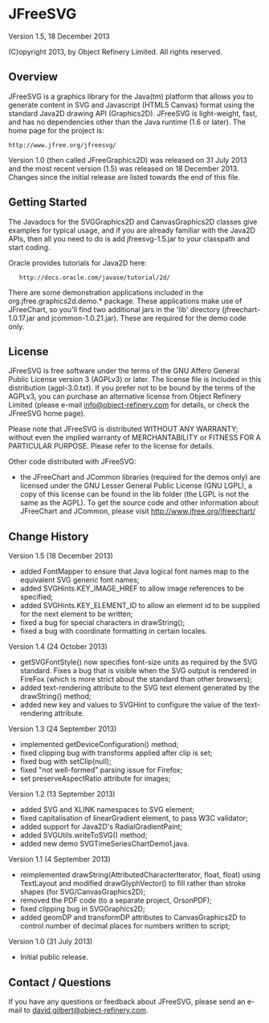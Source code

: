 JFreeSVG
========

Version 1.5, 18 December 2013

(C)opyright 2013, by Object Refinery Limited.  All rights reserved.


Overview
--------
JFreeSVG is a graphics library for the Java(tm) platform that allows you to generate content in SVG and Javascript (HTML5 Canvas) format using the standard Java2D drawing API (Graphics2D).  JFreeSVG is light-weight, fast, and has no dependencies other than the Java runtime (1.6 or later).  The home page for the project is:

    http://www.jfree.org/jfreesvg/

Version 1.0 (then called JFreeGraphics2D) was released on 31 July 2013 and the most recent version (1.5) was released on 18 December 2013.  Changes since the initial release are listed towards the end of this file.


Getting Started
---------------
The Javadocs for the SVGGraphics2D and CanvasGraphics2D classes give examples for typical usage, and if you are already familiar with the Java2D APIs, then all you need to do is add jfreesvg-1.5.jar to your classpath and start coding.

Oracle provides tutorials for Java2D here:

       http://docs.oracle.com/javase/tutorial/2d/

There are some demonstration applications included in the org.jfree.graphics2d.demo.* package.  These applications make use of JFreeChart, so you'll find two additional jars in the 'lib' directory (jfreechart-1.0.17.jar and jcommon-1.0.21.jar).  These are required for the demo code only.


License
-------
JFreeSVG is free software under the terms of the GNU Affero General Public License version 3 (AGPLv3) or later.  The license file is included in this distribution (agpl-3.0.txt).  If you prefer not to be bound by the terms of the AGPLv3, you can purchase an alternative license from Object Refinery Limited (please e-mail info@object-refinery.com for details, or check the JFreeSVG home page).

Please note that JFreeSVG is distributed WITHOUT ANY WARRANTY; without even the implied warranty of MERCHANTABILITY or FITNESS FOR A PARTICULAR PURPOSE.  Please refer to the license for details.

Other code distributed with JFreeSVG:

- the JFreeChart and JCommon libraries (required for the demos only) are licensed under the GNU Lesser General Public License (GNU LGPL), a copy of this license can be found in the lib folder (the LGPL is not the same as the AGPL).  To get the source code and other information about JFreeChart and JCommon, please visit http://www.jfree.org/jfreechart/ 


Change History
--------------

Version 1.5 (18 December 2013)
- added FontMapper to ensure that Java logical font names map to the equivalent SVG generic font names;
- added SVGHints.KEY_IMAGE_HREF to allow image references to be specified;
- added SVGHints.KEY_ELEMENT_ID to allow an element id to be supplied for the next element to be written;
- fixed a bug for special characters in drawString();
- fixed a bug with coordinate formatting in certain locales.


Version 1.4 (24 October 2013)
- getSVGFontStyle() now specifies font-size units as required by the SVG standard. Fixes a bug that is visible when the SVG output is rendered in FireFox (which is more strict about the standard than other browsers);
- added text-rendering attribute to the SVG text element generated by the drawString() method;
- added new key and values to SVGHint to configure the value of the text-rendering attribute.


Version 1.3 (24 September 2013)
- implemented getDeviceConfiguration() method;
- fixed clipping bug with transforms applied after clip is set;
- fixed bug with setClip(null);
- fixed "not well-formed" parsing issue for Firefox;
- set preserveAspectRatio attribute for images;


Version 1.2 (13 September 2013)
- added SVG and XLINK namespaces to SVG element;
- fixed capitalisation of linearGradient element, to pass W3C validator;
- added support for Java2D's RadialGradientPaint;
- added SVGUtils.writeToSVG() method; 
- added new demo SVGTimeSeriesChartDemo1.java.


Version 1.1 (4 September 2013)
- reimplemented drawString(AttributedCharacterIterator, float, float) using TextLayout and modified drawGlyphVector() to fill rather than stroke shapes (for SVG/CanvasGraphics2D);
- removed the PDF code (to a separate project, OrsonPDF);
- fixed clipping bug in SVGGraphics2D;
- added geomDP and transformDP attributes to CanvasGraphics2D to control number of decimal places for numbers written to script; 


Version 1.0 (31 July 2013)
- Initial public release.


Contact / Questions
-------------------
If you have any questions or feedback about JFreeSVG, please send an e-mail to david.gilbert@object-refinery.com.
